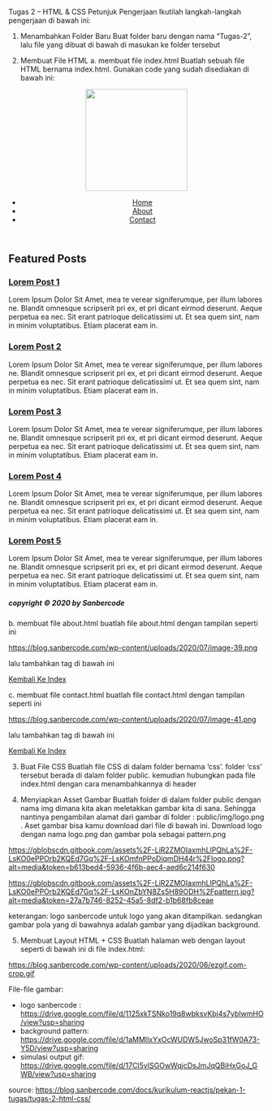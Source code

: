 Tugas 2 – HTML & CSS
Petunjuk Pengerjaan
Ikutilah langkah-langkah pengerjaan di bawah ini:‌

1. Menambahkan Folder Baru
Buat folder baru dengan nama “Tugas-2”, lalu file yang dibuat di bawah di masukan ke folder tersebut

2. Membuat File HTML
a. membuat file index.html
Buatlah sebuah file HTML bernama index.html. Gunakan code yang sudah disediakan di bawah ini:

<html>
  <head>
    <link href="public/css/style.css" rel="stylesheet" />
    <link href="https://fonts.googleapis.com/css?family=Slabo+27px" rel="stylesheet">
  </head>
  <body>
    <header>
      <img id="logo" src="public/css/logo.png" width="200px" />
      <nav>
        <ul>
          <a href="index.html"><li>Home</li></a>
          <a href="about.html"><li>About</li></a>
          <a href="contact.html"><li>Contact</li></a>
        </ul>
      </nav>
    </header>
    <section>
      <h1>Featured Posts</h1>
      <div id="article-list">
        <div>
          <a href=""><h3>Lorem Post 1</h3></a>
          <p>
            Lorem Ipsum Dolor Sit Amet, mea te verear signiferumque, per illum labores ne. Blandit omnesque scripserit pri ex, et pri dicant eirmod deserunt. Aeque perpetua ea nec. Sit erant patrioque delicatissimi ut. Et sea quem sint, nam in minim voluptatibus. Etiam placerat eam in.
          </p>
        </div>
        <div>
          <a href=""><h3>Lorem Post 2</h3></a>
          <p>
            Lorem Ipsum Dolor Sit Amet, mea te verear signiferumque, per illum labores ne. Blandit omnesque scripserit pri ex, et pri dicant eirmod deserunt. Aeque perpetua ea nec. Sit erant patrioque delicatissimi ut. Et sea quem sint, nam in minim voluptatibus. Etiam placerat eam in.
          </p>
        </div>
        <div>
          <a href=""><h3>Lorem Post 3</h3></a>
          <p>
            Lorem Ipsum Dolor Sit Amet, mea te verear signiferumque, per illum labores ne. Blandit omnesque scripserit pri ex, et pri dicant eirmod deserunt. Aeque perpetua ea nec. Sit erant patrioque delicatissimi ut. Et sea quem sint, nam in minim voluptatibus. Etiam placerat eam in.
          </p>
        </div>
        <div>
          <a href=""><h3>Lorem Post 4</h3></a>
          <p>
            Lorem Ipsum Dolor Sit Amet, mea te verear signiferumque, per illum labores ne. Blandit omnesque scripserit pri ex, et pri dicant eirmod deserunt. Aeque perpetua ea nec. Sit erant patrioque delicatissimi ut. Et sea quem sint, nam in minim voluptatibus. Etiam placerat eam in.
          </p>
        </div>
        <div>
          <a href=""><h3>Lorem Post 5</h3></a>
          <p>
            Lorem Ipsum Dolor Sit Amet, mea te verear signiferumque, per illum labores ne. Blandit omnesque scripserit pri ex, et pri dicant eirmod deserunt. Aeque perpetua ea nec. Sit erant patrioque delicatissimi ut. Et sea quem sint, nam in minim voluptatibus. Etiam placerat eam in.
          </p>
        </div>
      </div>
    </section>
    <footer>
      <h5>copyright &copy; 2020 by Sanbercode</h5>
    </footer>
  </body>
</html>

b. membuat file about.html
buatlah file about.html dengan tampilan seperti ini

https://blog.sanbercode.com/wp-content/uploads/2020/07/image-39.png

lalu tambahkan tag di bawah ini

<a href="index.html">Kembali Ke Index</a>

c. membuat file contact.html
buatlah file contact.html dengan tampilan seperti ini

https://blog.sanbercode.com/wp-content/uploads/2020/07/image-41.png

lalu tambahkan tag di bawah ini

<a href="index.html">Kembali Ke Index</a>

3. Buat File CSS
Buatlah file CSS di dalam folder bernama ‘css’. folder ‘css’ tersebut berada di dalam folder public. kemudian hubungkan pada file index.html dengan cara menambahkannya di header

<link href="public/css/style.css" rel="stylesheet" type="text/css">

4. Menyiapkan Asset Gambar
Buatlah folder di dalam folder public dengan nama img dimana kita akan meletakkan gambar kita di sana. Sehingga nantinya pengambilan alamat dari gambar di folder : public/img/logo.png . Aset gambar bisa kamu download dari file di bawah ini. Download logo dengan nama logo.png dan gambar pola sebagai pattern.png

https://gblobscdn.gitbook.com/assets%2F-LiR2ZMOIaxmhLlPQhLa%2F-LsKO0ePPOrb2KQEd7Gq%2F-LsKOmfnPPoDiqmDH44r%2Flogo.png?alt=media&token=b613bed4-5936-4f6b-aec4-aed6c214f630

https://gblobscdn.gitbook.com/assets%2F-LiR2ZMOIaxmhLlPQhLa%2F-LsKO0ePPOrb2KQEd7Gq%2F-LsKOnZbYN8Zs5H89ODH%2Fpattern.jpg?alt=media&token=27a7b746-8252-45a5-8df2-b1b68fb8ceae

keterangan: logo sanbercode untuk logo yang akan ditampilkan. sedangkan gambar pola yang di bawahnya adalah gambar yang dijadikan background. ‌

5. Membuat Layout HTML + CSS
Buatlah halaman web dengan layout seperti di bawah ini di file index.html:

https://blog.sanbercode.com/wp-content/uploads/2020/06/ezgif.com-crop.gif


File-file gambar:

* logo sanbercode : https://drive.google.com/file/d/1125xkTSNko19q8wbksvKbj4s7ybIwmHO/view?usp=sharing
* background pattern: https://drive.google.com/file/d/1aMMIlxYxOcWUDW5JwoSp31fW0A73-Y5D/view?usp=sharing
* simulasi output gif: https://drive.google.com/file/d/17Cl5vISGOwWqjcDsJmJqQBiHxGoJ_GWB/view?usp=sharing

source: https://blog.sanbercode.com/docs/kurikulum-reactjs/pekan-1-tugas/tugas-2-html-css/
